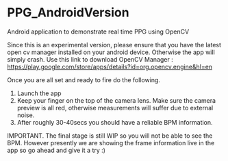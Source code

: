 # PPG_AndroidVersion
Android application to demonstrate real time PPG using OpenCV

Since this is an experimental version, please ensure that you have the latest open cv manager installed on your android device.
Otherwise the app will simply crash. 
Use this link to download OpenCV Manager : https://play.google.com/store/apps/details?id=org.opencv.engine&hl=en

Once you are all set and ready to fire do the following. 
1. Launch the app
2. Keep your finger on the top of the camera lens. Make sure the camera preview is all red, otherwise measurements will suffer due to external noise. 
3. After roughly 30-40secs you should have a reliable BPM information.

IMPORTANT. The final stage is still WIP so you will not be able to see the BPM. 
However presently we are showing the frame information live in the app so go ahead and give it a try :)
